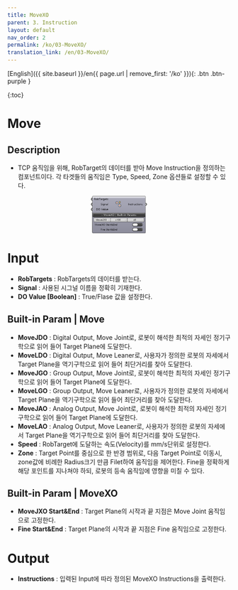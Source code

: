 ```yaml
---
title: MoveXO
parent: 3. Instruction
layout: default
nav_order: 2
permalink: /ko/03-MoveXO/
translation_link: /en/03-MoveXO/
---
```


[English]({{ site.baseurl }}/en{{ page.url | remove_first: '/ko' }}){: .btn .btn-purple }
<!-- [한국어]({{ site.baseurl }}/ko{{ page.url | remove_first: '/en' }}){: .btn .btn-purple } -->

{:toc}
# Move

## Description

* TCP 움직임을 위해, RobTarget의 데이터를 받아 Move Instruction을 정의하는 컴포넌트이다. 각 타겟들의 움직임은 Type, Speed, Zone 옵션들로 설정할 수 있다.

<p align="center">  <img src="/assets/images/MoveXO.png" align="center" width="25%"></p>

# Input

* **RobTargets** : RobTargets의 데이터를 받는다.
* **Signal** : 사용된 시그널 이름을 정확히 기재한다.
* **DO Value [Boolean]** : True/Flase 값을 설정한다.

## Built-in Param | Move

* **MoveJDO** : Digital Output, Move Joint로, 로봇이 해석한 최적의 자세인 정기구학으로 읽어 들어 Target Plane에 도달한다.
* **MoveLDO** : Digital Output, Move Leaner로, 사용자가 정의한 로봇의 자세에서 Target Plane을 역기구학으로 읽어 들어 최단거리를 찾아 도달한다.
* **MoveJGO** : Group Output, Move Joint로, 로봇이 해석한 최적의 자세인 정기구학으로 읽어 들어 Target Plane에 도달한다.
* **MoveLGO** : Group Output, Move Leaner로, 사용자가 정의한 로봇의 자세에서 Target Plane을 역기구학으로 읽어 들어 최단거리를 찾아 도달한다.
* **MoveJAO** : Analog Output, Move Joint로, 로봇이 해석한 최적의 자세인 정기구학으로 읽어 들어 Target Plane에 도달한다.
* **MoveLAO** : Analog Output, Move Leaner로, 사용자가 정의한 로봇의 자세에서 Target Plane을 역기구학으로 읽어 들어 최단거리를 찾아 도달한다.
* **Speed** : RobTarget에 도달하는 속도(Velocity)를 mm/s단위로 설정한다.
* **Zone** : Target Point를 중심으로 한 반경 범위로, 다음 Target Point로 이동시, zone값에 비례한 Radius크기 만큼 Filet하여 움직임을 제어한다. Fine을 정확하게 해당 포인트를 지나쳐야 하되, 로봇의 등속 움직임에 영향을 미칠 수 있다.

## Built-in Param | MoveXO

* **MoveJXO Start&End** : Target Plane의 시작과 끝 지점은 Move Joint 움직임으로 고정한다.
* **Fine Start&End** : Target Plane의 시작과 끝 지점은 Fine 움직임으로 고정한다.


# Output

* **Instructions** : 입력된 Input에 따라 정의된 MoveXO Instructions을 출력한다.
